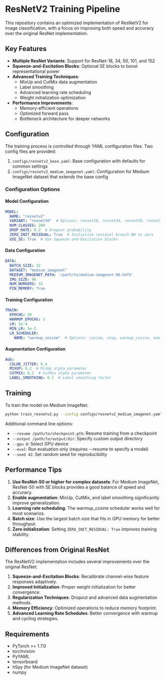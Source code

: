 # ResNetV2 Training Pipeline

This repository contains an optimized implementation of ResNetV2 for image classification, with a focus on improving both speed and accuracy over the original ResNet implementation.

## Key Features

- **Multiple ResNet Variants**: Support for ResNet-18, 34, 50, 101, and 152
- **Squeeze-and-Excitation Blocks**: Optional SE blocks to boost representational power
- **Advanced Training Techniques**:
  - MixUp and CutMix data augmentation
  - Label smoothing
  - Advanced learning rate scheduling
  - Weight initialization optimization
- **Performance Improvements**:
  - Memory-efficient operations
  - Optimized forward pass
  - Bottleneck architecture for deeper networks

## Configuration

The training process is controlled through YAML configuration files. Two config files are provided:

1. `configs/resnetv2_base.yaml`: Base configuration with defaults for common settings
2. `configs/resnetv2_medium_imagenet.yaml`: Configuration for Medium ImageNet dataset that extends the base config

### Configuration Options

#### Model Configuration
```yaml
MODEL:
  NAME: "resnetv2"
  VARIANT: "resnet50"  # Options: resnet18, resnet34, resnet50, resnet101, resnet152
  NUM_CLASSES: 200
  DROP_RATE: 0.2  # Dropout probability
  ZERO_INIT_RESIDUAL: True  # Initialize residual branch BN to zero
  USE_SE: True  # Use Squeeze-and-Excitation blocks
```

#### Data Configuration
```yaml
DATA:
  BATCH_SIZE: 32
  DATASET: "medium_imagenet"
  MEDIUM_IMAGENET_PATH: '/path/to/medium-imagenet-96.hdf5'
  IMG_SIZE: 96
  NUM_WORKERS: 32
  PIN_MEMORY: True
```

#### Training Configuration
```yaml
TRAIN:
  EPOCHS: 30
  WARMUP_EPOCHS: 3
  LR: 5e-4
  MIN_LR: 5e-5
  LR_SCHEDULER:
    NAME: "warmup_cosine"  # Options: cosine, step, warmup_cosine, one_cycle
```

#### Augmentation Configuration
```yaml
AUG:
  COLOR_JITTER: 0.4
  MIXUP: 0.2  # MixUp alpha parameter
  CUTMIX: 0.2  # CutMix alpha parameter
  LABEL_SMOOTHING: 0.1  # Label smoothing factor
```

## Training

To train the model on Medium ImageNet:

```bash
python train_resnetv2.py --config configs/resnetv2_medium_imagenet.yaml
```

Additional command line options:
- `--resume /path/to/checkpoint.pth`: Resume training from a checkpoint
- `--output /path/to/output/dir`: Specify custom output directory
- `--gpu 0`: Select GPU device
- `--eval`: Run evaluation only (requires --resume to specify a model)
- `--seed 42`: Set random seed for reproducibility

## Performance Tips

1. **Use ResNet-50 or higher for complex datasets**: For Medium ImageNet, ResNet-50 with SE blocks provides a good balance of speed and accuracy.
2. **Enable augmentation**: MixUp, CutMix, and label smoothing significantly improve generalization.
3. **Learning rate scheduling**: The warmup_cosine scheduler works well for most scenarios.
4. **Batch size**: Use the largest batch size that fits in GPU memory for better throughput.
5. **Zero initialization**: Setting `ZERO_INIT_RESIDUAL: True` improves training stability.

## Differences from Original ResNet

The ResNetV2 implementation includes several improvements over the original ResNet:

1. **Squeeze-and-Excitation Blocks**: Recalibrate channel-wise feature responses adaptively.
2. **Improved Initialization**: Proper weight initialization for better convergence.
3. **Regularization Techniques**: Dropout and advanced data augmentation methods.
4. **Memory Efficiency**: Optimized operations to reduce memory footprint.
5. **Advanced Learning Rate Schedules**: Better convergence with warmup and cycling strategies.

## Requirements

- PyTorch >= 1.7.0
- torchvision
- PyYAML
- tensorboard
- h5py (for Medium ImageNet dataset)
- numpy 